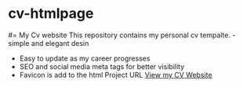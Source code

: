 # cv-htmlpage
#= My Cv website This repository contains my personal cv tempalte. 
-simple and elegant desin
- Easy to update as my career progresses
- SEO and social media meta tags for better visibility
-  Favicon is add to the html
  Project URL
[View my CV Website](https://rishitha720.github.io/cv-htmlpage/)
